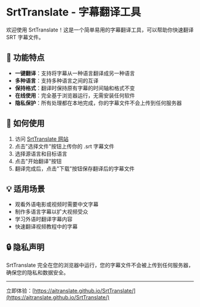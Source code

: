 # SrtTranslate - 字幕翻译工具

欢迎使用 SrtTranslate！这是一个简单易用的字幕翻译工具，可以帮助你快速翻译 SRT 字幕文件。

## 🌟 功能特点

- **一键翻译**：支持将字幕从一种语言翻译成另一种语言
- **多种语言**：支持多种语言之间的互译
- **保持格式**：翻译时保持原有字幕的时间轴和格式不变
- **在线使用**：完全基于浏览器运行，无需安装任何软件
- **隐私保护**：所有处理都在本地完成，你的字幕文件不会上传到任何服务器

## 🚀 如何使用

1. 访问 [SrtTranslate 网站](https://aitranslate.github.io/SrtTranslate/)
2. 点击"选择文件"按钮上传你的 .srt 字幕文件
3. 选择源语言和目标语言
4. 点击"开始翻译"按钮
5. 翻译完成后，点击"下载"按钮保存翻译后的字幕文件

## 💡 适用场景

- 观看外语电影或视频时需要中文字幕
- 制作多语言字幕以扩大视频受众
- 学习外语时翻译字幕内容
- 快速翻译视频教程中的字幕

## 🔒 隐私声明

SrtTranslate 完全在您的浏览器中运行，您的字幕文件不会被上传到任何服务器，确保您的隐私和数据安全。

---

立即体验：[https://aitranslate.github.io/SrtTranslate/](https://aitranslate.github.io/SrtTranslate/)
